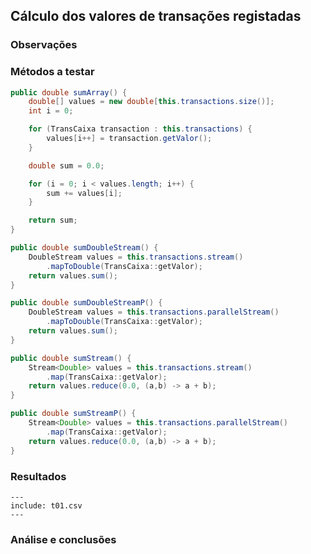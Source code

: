 ## Cálculo dos valores de transações registadas

### Observações

### Métodos a testar

```{.java caption="Cálculo da soma dos valores das transações atraveś de um array do tipo double"}
public double sumArray() {
    double[] values = new double[this.transactions.size()];
    int i = 0;

    for (TransCaixa transaction : this.transactions) {
        values[i++] = transaction.getValor();
    }

    double sum = 0.0;

    for (i = 0; i < values.length; i++) {
        sum += values[i];
    }

    return sum;
}
```

```{.java caption="Cálculo da soma dos valores das transações através de uma DoubleStream"}
public double sumDoubleStream() {
    DoubleStream values = this.transactions.stream()
        .mapToDouble(TransCaixa::getValor);
    return values.sum();
}

public double sumDoubleStreamP() {
    DoubleStream values = this.transactions.parallelStream()
        .mapToDouble(TransCaixa::getValor);
    return values.sum();
}
```

```{.java caption="Cálculo da soma dos valores das transações através de Stream<Double>"}
public double sumStream() {
    Stream<Double> values = this.transactions.stream()
        .map(TransCaixa::getValor);
    return values.reduce(0.0, (a,b) -> a + b);
}

public double sumStreamP() {
    Stream<Double> values = this.transactions.parallelStream()
        .map(TransCaixa::getValor);
    return values.reduce(0.0, (a,b) -> a + b);
}
```

### Resultados

```table
---
include: t01.csv
---
```

### Análise e conclusões